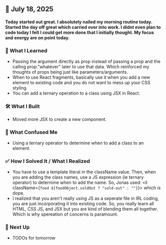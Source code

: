 ## 📅 July 18, 2025

#### Today started out great. I absolutely nailed my morning routine today. Started the day off great which carried over into work. I didnt even plan to code today I felt I could get more done that I initially thought. My focus and energy are on point today.

### 🧠 What I Learned
- Passing the argument directly as prop instead of passing a prop and the calling prop."whatever" later to use that data. Which reinforced my thoughts of props being just like parameters/arguments.
- When to use React fragments, basically use it when you add a new element to existing code and you do not want to mess up your CSS styling.
- You can add a ternary operation to a class using JSX in React.

### 🛠️ What I Built
- Moved more JSX to create a new component.

### 🧨 What Confused Me
- Using a ternary operator to determine when to add a class to an element.

### ✅ How I Solved It / What I Realized
- You have to use a template literal in the className value. Then, when you are adding the class names, use a JS expression (ie ternary operator) to determine when to add the name. So, Jonas used: <li className={`food ${foodObject.soldOut ? "sold-out" : ""}`}> which is dope.
- I realized that you aren't really using JS as a seperate file in IRL coding, you are just incorporating it into existing code. So, you really learn all HTML, CSS JS, and JSX but you are kind of blending them all together. Which is why spereation of concerns is paramount.

### 📌 Next Up
- TODOs for tomorrow
